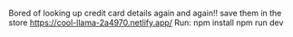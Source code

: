 Bored of looking up credit card details again and again!!
save them in the store https://cool-llama-2a4970.netlify.app/
Run:
npm install
npm run dev
